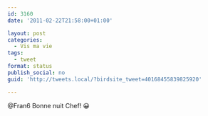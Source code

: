 ```yaml
---
id: 3160
date: '2011-02-22T21:58:00+01:00'

layout: post
categories:
  - Vis ma vie
tags:
  - tweet
format: status
publish_social: no
guid: 'http://tweets.local/?birdsite_tweet=40168455839825920'

---
```


@Fran6 Bonne nuit Chef! 😀